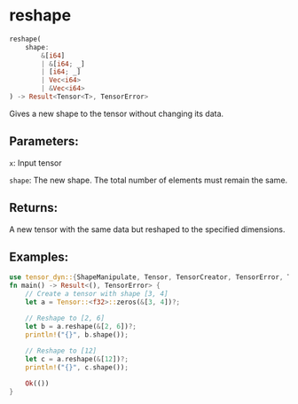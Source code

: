 # reshape
```rust
reshape(
    shape: 
        &[i64]
        | &[i64; _]
        | [i64; _] 
        | Vec<i64> 
        | &Vec<i64>
) -> Result<Tensor<T>, TensorError>
```
Gives a new shape to the tensor without changing its data.

## Parameters:
`x`: Input tensor

`shape`: The new shape. The total number of elements must remain the same.

## Returns:
A new tensor with the same data but reshaped to the specified dimensions.

## Examples:
```rust
use tensor_dyn::{ShapeManipulate, Tensor, TensorCreator, TensorError, TensorInfo};
fn main() -> Result<(), TensorError> {
    // Create a tensor with shape [3, 4]
    let a = Tensor::<f32>::zeros(&[3, 4])?;

    // Reshape to [2, 6]
    let b = a.reshape(&[2, 6])?;
    println!("{}", b.shape());
    
    // Reshape to [12]
    let c = a.reshape(&[12])?;
    println!("{}", c.shape());

    Ok(())
}
```